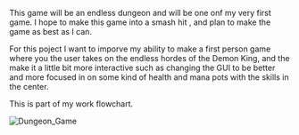 This game will be an endless dungeon and will be one onf my very first game. I hope to make this game into a smash hit , and plan to make the game as best as I can.

For this poject I want to imporve my ability to make a first person game where you the user takes on the endless hordes of the Demon King, and the make it a little bit more interactive such as  changing the GUI to be better and more focused in on some kind of health and mana pots with the skills in the center. 

This is part of my work flowchart.

![Dungeon_Game](https://github.com/user-attachments/assets/47b7704b-b390-45f6-a116-66cf94107e11)
